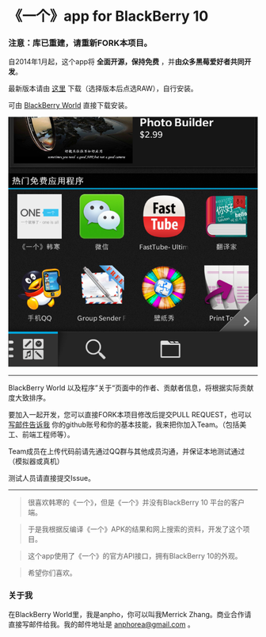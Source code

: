 《一个》app for BlackBerry 10
====

### 注意：库已重建，请重新FORK本项目。

自2014年1月起，这个app将 **全面开源，保持免费** ，并**由众多黑莓爱好者共同开发**。

最新版本请由 [这里](https://github.com/anpho/one/tree/master/dist) 下载（选择版本后点选RAW），自行安装。

可由 [BlackBerry World](https://appworld.blackberry.com/webstore/content/45960893) 直接下载安装。

<img src="https://github.com/anpho/one/raw/master/screenshot/RANK20140121.png"/>

<hr>

BlackBerry World 以及程序”关于“页面中的作者、贡献者信息，将根据实际贡献度大致排序。

要加入一起开发，您可以直接FORK本项目修改后提交PULL REQUEST，也可以[写邮件告诉我](anphorea@gmail.com) 你的github账号和你的基本技能，我来把你加入Team。（包括美工、前端工程师等）。

Team成员在上传代码前请先通过QQ群与其他成员沟通，并保证本地测试通过（模拟器或真机）

测试人员请直接提交Issue。

<hr>

>很喜欢韩寒的《一个》，但是《一个》并没有BlackBerry 10 平台的客户端。

>于是我根据反编译《一个》APK的结果和网上搜索的资料，开发了这个项目。

>这个app使用了《一个》的官方API接口，拥有BlackBerry 10的外观。

>希望你们喜欢。


### 关于我

在BlackBerry World里，我是anpho，你可以叫我Merrick Zhang。商业合作请直接写邮件给我。我的邮件地址是 [anphorea@gmail.com](anphorea@gmail.com) 。
